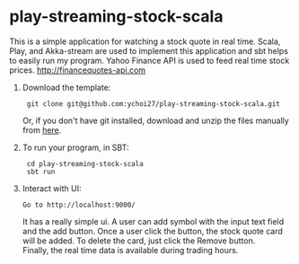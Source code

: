 # play-streaming-stock-scala
This is a simple application for watching a stock quote in real time. Scala, Play, and Akka-stream are used to implement this application and sbt helps to easily run my program. Yahoo Finance API is used to feed real time stock prices. http://financequotes-api.com


1. Download the template:

        git clone git@github.com:ychoi27/play-streaming-stock-scala.git
        
     Or, if you don't have git installed, download and unzip the files manually from [here](https://github.com/ychoi27/play-streaming-stock-scala/archive/master.zip).
       
2. To run your program, in SBT:

        cd play-streaming-stock-scala
        sbt run

3. Interact with UI:
   
       Go to http://localhost:9000/ 
   
   It has a really simple ui. A user can add symbol with the input text field and the add button. Once a user click the button, the stock quote card will be added.
   To delete the card, just click the Remove button.   
   Finally, the real time data is available during trading hours.
